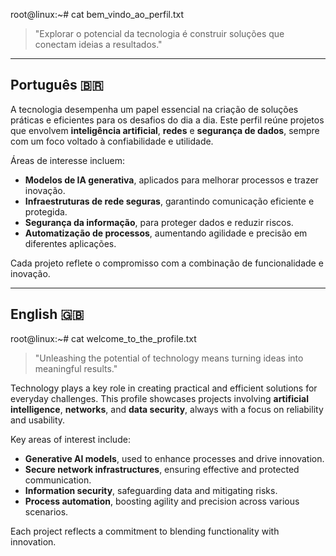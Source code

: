 root@linux:~# cat bem_vindo_ao_perfil.txt  

> "Explorar o potencial da tecnologia é construir soluções que conectam ideias a resultados."

---

## Português 🇧🇷  
A tecnologia desempenha um papel essencial na criação de soluções práticas e eficientes para os desafios do dia a dia. Este perfil reúne projetos que envolvem **inteligência artificial**, **redes** e **segurança de dados**, sempre com um foco voltado à confiabilidade e utilidade.  

Áreas de interesse incluem:  
- **Modelos de IA generativa**, aplicados para melhorar processos e trazer inovação.  
- **Infraestruturas de rede seguras**, garantindo comunicação eficiente e protegida.  
- **Segurança da informação**, para proteger dados e reduzir riscos.  
- **Automatização de processos**, aumentando agilidade e precisão em diferentes aplicações.  

Cada projeto reflete o compromisso com a combinação de funcionalidade e inovação.  

---

## English 🇬🇧  
root@linux:~# cat welcome_to_the_profile.txt  

> "Unleashing the potential of technology means turning ideas into meaningful results."

Technology plays a key role in creating practical and efficient solutions for everyday challenges. This profile showcases projects involving **artificial intelligence**, **networks**, and **data security**, always with a focus on reliability and usability.  

Key areas of interest include:  
- **Generative AI models**, used to enhance processes and drive innovation.  
- **Secure network infrastructures**, ensuring effective and protected communication.  
- **Information security**, safeguarding data and mitigating risks.  
- **Process automation**, boosting agility and precision across various scenarios.  

Each project reflects a commitment to blending functionality with innovation.  

